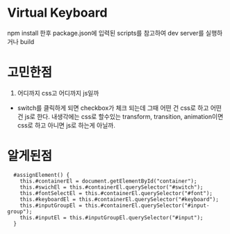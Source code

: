 # Virtual Keyboard
npm install 한후 package.json에 입력된 scripts를 참고하여 dev server를 실행하거나 build 

# 고민한점
1. 어디까지 css고 어디까지 js일까
- switch를 클릭하게 되면 checkbox가 체크 되는데 그때 어떤 건 css로 하고 어떤건 js로 한다. 내생각에는 css로 할수있는 transform, transition, animation이면 css로 하고 아니면 js로 하는게 아닐까.

# 알게된점
```
  #assignElement() {
    this.#containerEl = document.getElementById("container");
    this.#swichEl = this.#containerEl.querySelector("#switch");
    this.#fontSelectEl = this.#containerEl.querySelector("#font");
    this.#keyboardEl = this.#containerEl.querySelector("#keyboard");
    this.#inputGroupEl = this.#containerEl.querySelector("#input-group");
    this.#inputEl = this.#inputGroupEl.querySelector("#input");
  }
```

